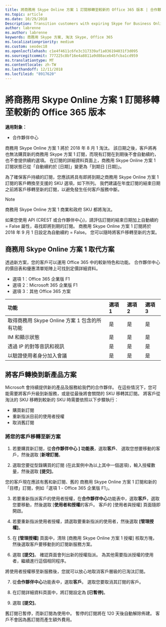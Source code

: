 ```yaml
---
title: 將商務用 Skype Online 方案 1 訂閱移轉至較新的 Office 365 版本 | 合作夥伴中心
ms.topic: article
ms.date: 10/29/2018
Description: Transition customers with expiring Skype for Business Online Plan 1 subscriptions to a supported SKU option. We recommend moving customers to new subscriptions before the subscription’s yearly end date.
author: labrenne
ms.author: labrenne
keywords: 商務用 Skype 方案, 淘汰 Skype, Office 365
ms.localizationpriority: medium
ms.custom: seodec18
ms.openlocfilehash: c1e4f4611c6fe3c317339af1a036194031f3d095
ms.sourcegitcommit: 777225c8bf16e4a8811a9d88aceb45fcba1cd959
ms.translationtype: MT
ms.contentlocale: zh-TW
ms.lasthandoff: 12/11/2018
ms.locfileid: "8917620"
---
```

# <a name="migrate-skype-for-business-online-plan-1-subscriptions-to-newer-office-365-versions"></a>將商務用 Skype Online 方案 1 訂閱移轉至較新的 Office 365 版本

**適用對象：**

- 合作夥伴中心

商務用 Skype Online 方案 1 將於 2018 年 8 月 1 淘汰。 該日期之後，客戶將再也無法購買新的商務用 Skype 方案 1 訂閱，而現有訂閱在到期後不會自動續約，也不會提供續約選項。 在訂閱的詳細資料頁面上，商務用 Skype Online 方案 1 訂閱狀態已從「自動續約於 [日期]」變更為「到期日 [日期]」。  

為了確保客戶持續的訂閱，您應該將具有即將到期之商務用 Skype Online 方案 1 訂閱的客戶轉換至支援的 SKU 選項，如下所列。 我們建議在年度訂閱的結束日期之前將客戶移轉至新的訂閱，以避免發生任何客戶服務中斷。 

>[!NOTE]
>商務用 Skype Online 方案 1 商業和政府 SKU 都將淘汰。

如果您使用 API (CREST 或合作夥伴中心)，請評估訂閱的結束日期加上自動續約 = False 屬性，尋找即將到期的訂閱。 商務用 Skype Online 方案 1 訂閱將於 2018 年 9 月 1 日設定為自動續約 = False。 您可以隨時將客戶移轉至新的方案。 

## <a name="skype-for-business-online-plan-1-replacement-plans"></a>商務用 Skype Online 方案 1 取代方案

透過新方案，您的客戶可以運用 Office 365 中的較新特色和功能。 合作夥伴中心的價目表和優惠清單矩陣上可找到定價詳細資料。 

- 選項 1：Office 365 企業版 F1
- 選項 2：Microsoft 365 企業版 F1
- 選項 3：其他 Office 365 方案

|**功能**    |**選項 1**   |**選項 2**   |**選項 3**   |
|:-----------------|:-----------------|:-------------|:------------|
|取得商務用 Skype Online 方案 1 包含的所有功能|是   |是   |是   |
|IM 和顯示狀態 |是   |是   |是   |
|透過 IP 的對等音訊和視訊|是   |是   |是   
|以驗證使用者身分加入會議| 是   |是   |是   |

## <a name="transition-customers-to-new-product-plans"></a>將客戶轉換到新產品方案

Microsoft 會持續提供新的產品及服務給我們的合作夥伴。 在這些情況下，您可能需要將客戶升級到新服務，或是從最後將會關閉的 SKU 移轉其訂閱。 將客戶從淘汰的 SKU 移轉到較新的 SKU 時需要依照以下步驟執行：

- 購買新訂閱
- 重新指派目前的使用者授權
- 取消舊訂閱

### <a name="migrate-your-customers-to-new-plans"></a>將您的客戶移轉至新方案

1. 若要購買新訂閱，從**合作夥伴中心 \] 功能表**，選取**客戶**、 選取您想要移動的客戶，然後選取 [**新增訂閱**。

2. 選取您要從型錄購買的訂閱 (在此案例中為以上其中一個選項)，輸入授權數量，然後選取 **\[提交\]**。 

您的客戶現在應該有舊和新訂閱、舊的 商務用 Skype Online 方案 1 訂閱和新的「目標」訂閱，例如「選項 1 - Office 365 企業版 F1」。

3. 若要重新指派客戶的使用者授權，在**合作夥伴中心**功能表中，選取**客戶**，選取您要移動，然後選取 [**使用者和授權**的客戶。 客戶的 \[使用者與授權\] 頁面隨即開啟。

4. 若要重新指派使用者授權，請選取要重新指派的使用者，然後選取 **\[管理授權\]**。

5. 在 **\[管理授權\]** 頁面中，清除 \[商務用 Skype Online 方案 1 授權\] 核取方塊，然後選取客戶要移動到的訂閱新服務方案。

6. 選取 **\[提交\]**。 確認頁面會列出新的授權指派。 為其他需要指派授權的使用者，繼續進行這個相同程序。

將使用者授權移至新服務後，您就可以放心地取消客戶層級的已淘汰訂閱。

7. 從**合作夥伴中心**功能表中，選取**客戶**。 選取您要取消其訂閱的客戶。

8. 在訂閱詳細資料頁面中，將訂閱設定為 **\[已暫停\]**。

9. 選取 **\[提交\]**。

舊訂閱已暫停，而新訂閱為使用中。 暫停的訂閱將在 120 天後自動解除佈建。 客戶不會因為舊訂閱而產生額外費用。

